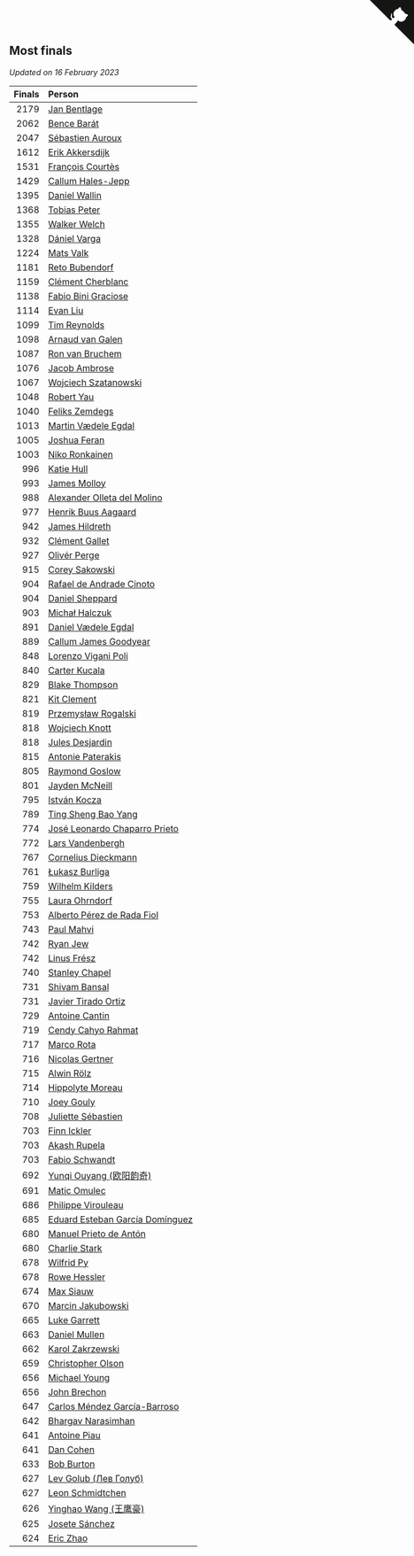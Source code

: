 ## Most finals

*Updated on 16 February 2023*

| Finals | Person |
| ---: | :--- |
| 2179 | [Jan Bentlage](https://www.worldcubeassociation.org/persons/2010BENT01) |
| 2062 | [Bence Barát](https://www.worldcubeassociation.org/persons/2008BARA01) |
| 2047 | [Sébastien Auroux](https://www.worldcubeassociation.org/persons/2008AURO01) |
| 1612 | [Erik Akkersdijk](https://www.worldcubeassociation.org/persons/2005AKKE01) |
| 1531 | [François Courtès](https://www.worldcubeassociation.org/persons/2008COUR01) |
| 1429 | [Callum Hales-Jepp](https://www.worldcubeassociation.org/persons/2012HALE01) |
| 1395 | [Daniel Wallin](https://www.worldcubeassociation.org/persons/2013WALL03) |
| 1368 | [Tobias Peter](https://www.worldcubeassociation.org/persons/2014PETE03) |
| 1355 | [Walker Welch](https://www.worldcubeassociation.org/persons/2011WELC01) |
| 1328 | [Dániel Varga](https://www.worldcubeassociation.org/persons/2008VARG01) |
| 1224 | [Mats Valk](https://www.worldcubeassociation.org/persons/2007VALK01) |
| 1181 | [Reto Bubendorf](https://www.worldcubeassociation.org/persons/2012BUBE01) |
| 1159 | [Clément Cherblanc](https://www.worldcubeassociation.org/persons/2014CHER05) |
| 1138 | [Fabio Bini Graciose](https://www.worldcubeassociation.org/persons/2010GRAC02) |
| 1114 | [Evan Liu](https://www.worldcubeassociation.org/persons/2009LIUE01) |
| 1099 | [Tim Reynolds](https://www.worldcubeassociation.org/persons/2005REYN01) |
| 1098 | [Arnaud van Galen](https://www.worldcubeassociation.org/persons/2006GALE01) |
| 1087 | [Ron van Bruchem](https://www.worldcubeassociation.org/persons/2003BRUC01) |
| 1076 | [Jacob Ambrose](https://www.worldcubeassociation.org/persons/2010AMBR01) |
| 1067 | [Wojciech Szatanowski](https://www.worldcubeassociation.org/persons/2011SZAT01) |
| 1048 | [Robert Yau](https://www.worldcubeassociation.org/persons/2009YAUR01) |
| 1040 | [Feliks Zemdegs](https://www.worldcubeassociation.org/persons/2009ZEMD01) |
| 1013 | [Martin Vædele Egdal](https://www.worldcubeassociation.org/persons/2013EGDA02) |
| 1005 | [Joshua Feran](https://www.worldcubeassociation.org/persons/2011FERA01) |
| 1003 | [Niko Ronkainen](https://www.worldcubeassociation.org/persons/2010RONK01) |
| 996 | [Katie Hull](https://www.worldcubeassociation.org/persons/2010HULL01) |
| 993 | [James Molloy](https://www.worldcubeassociation.org/persons/2011MOLL01) |
| 988 | [Alexander Olleta del Molino](https://www.worldcubeassociation.org/persons/2008OLLE01) |
| 977 | [Henrik Buus Aagaard](https://www.worldcubeassociation.org/persons/2006BUUS01) |
| 942 | [James Hildreth](https://www.worldcubeassociation.org/persons/2009HILD01) |
| 932 | [Clément Gallet](https://www.worldcubeassociation.org/persons/2004GALL02) |
| 927 | [Olivér Perge](https://www.worldcubeassociation.org/persons/2007PERG01) |
| 915 | [Corey Sakowski](https://www.worldcubeassociation.org/persons/2011SAKO01) |
| 904 | [Rafael de Andrade Cinoto](https://www.worldcubeassociation.org/persons/2007CINO01) |
| 904 | [Daniel Sheppard](https://www.worldcubeassociation.org/persons/2009SHEP01) |
| 903 | [Michał Halczuk](https://www.worldcubeassociation.org/persons/2006HALC01) |
| 891 | [Daniel Vædele Egdal](https://www.worldcubeassociation.org/persons/2013EGDA01) |
| 889 | [Callum James Goodyear](https://www.worldcubeassociation.org/persons/2012GOOD02) |
| 848 | [Lorenzo Vigani Poli](https://www.worldcubeassociation.org/persons/2007POLI01) |
| 840 | [Carter Kucala](https://www.worldcubeassociation.org/persons/2015KUCA01) |
| 829 | [Blake Thompson](https://www.worldcubeassociation.org/persons/2010THOM03) |
| 821 | [Kit Clement](https://www.worldcubeassociation.org/persons/2008CLEM01) |
| 819 | [Przemysław Rogalski](https://www.worldcubeassociation.org/persons/2013ROGA02) |
| 818 | [Wojciech Knott](https://www.worldcubeassociation.org/persons/2011KNOT01) |
| 818 | [Jules Desjardin](https://www.worldcubeassociation.org/persons/2010DESJ01) |
| 815 | [Antonie Paterakis](https://www.worldcubeassociation.org/persons/2012PATE01) |
| 805 | [Raymond Goslow](https://www.worldcubeassociation.org/persons/2014GOSL01) |
| 801 | [Jayden McNeill](https://www.worldcubeassociation.org/persons/2012MCNE01) |
| 795 | [István Kocza](https://www.worldcubeassociation.org/persons/2005KOCZ01) |
| 789 | [Ting Sheng Bao Yang](https://www.worldcubeassociation.org/persons/2008BAOY01) |
| 774 | [José Leonardo Chaparro Prieto](https://www.worldcubeassociation.org/persons/2011CHAP01) |
| 772 | [Lars Vandenbergh](https://www.worldcubeassociation.org/persons/2003VAND01) |
| 767 | [Cornelius Dieckmann](https://www.worldcubeassociation.org/persons/2009DIEC01) |
| 761 | [Łukasz Burliga](https://www.worldcubeassociation.org/persons/2013BURL01) |
| 759 | [Wilhelm Kilders](https://www.worldcubeassociation.org/persons/2010KILD02) |
| 755 | [Laura Ohrndorf](https://www.worldcubeassociation.org/persons/2009OHRN01) |
| 753 | [Alberto Pérez de Rada Fiol](https://www.worldcubeassociation.org/persons/2011FIOL01) |
| 743 | [Paul Mahvi](https://www.worldcubeassociation.org/persons/2012MAHV01) |
| 742 | [Ryan Jew](https://www.worldcubeassociation.org/persons/2008JEWR01) |
| 742 | [Linus Frész](https://www.worldcubeassociation.org/persons/2011FRES01) |
| 740 | [Stanley Chapel](https://www.worldcubeassociation.org/persons/2016CHAP04) |
| 731 | [Shivam Bansal](https://www.worldcubeassociation.org/persons/2011BANS02) |
| 731 | [Javier Tirado Ortiz](https://www.worldcubeassociation.org/persons/2009TIRA01) |
| 729 | [Antoine Cantin](https://www.worldcubeassociation.org/persons/2010CANT02) |
| 719 | [Cendy Cahyo Rahmat](https://www.worldcubeassociation.org/persons/2010RAHM02) |
| 717 | [Marco Rota](https://www.worldcubeassociation.org/persons/2009ROTA01) |
| 716 | [Nicolas Gertner](https://www.worldcubeassociation.org/persons/2013GERT01) |
| 715 | [Alwin Rölz](https://www.worldcubeassociation.org/persons/2016ROLZ01) |
| 714 | [Hippolyte Moreau](https://www.worldcubeassociation.org/persons/2008MORE02) |
| 710 | [Joey Gouly](https://www.worldcubeassociation.org/persons/2007GOUL01) |
| 708 | [Juliette Sébastien](https://www.worldcubeassociation.org/persons/2014SEBA01) |
| 703 | [Finn Ickler](https://www.worldcubeassociation.org/persons/2012ICKL01) |
| 703 | [Akash Rupela](https://www.worldcubeassociation.org/persons/2012RUPE01) |
| 703 | [Fabio Schwandt](https://www.worldcubeassociation.org/persons/2014SCHW02) |
| 692 | [Yunqi Ouyang (欧阳韵奇)](https://www.worldcubeassociation.org/persons/2007YUNQ01) |
| 691 | [Matic Omulec](https://www.worldcubeassociation.org/persons/2010OMUL02) |
| 686 | [Philippe Virouleau](https://www.worldcubeassociation.org/persons/2008VIRO01) |
| 685 | [Eduard Esteban García Domínguez](https://www.worldcubeassociation.org/persons/2011EDUA01) |
| 680 | [Manuel Prieto de Antón](https://www.worldcubeassociation.org/persons/2015ANTO04) |
| 680 | [Charlie Stark](https://www.worldcubeassociation.org/persons/2014STAR05) |
| 678 | [Wilfrid Py](https://www.worldcubeassociation.org/persons/2016PYWI01) |
| 678 | [Rowe Hessler](https://www.worldcubeassociation.org/persons/2007HESS01) |
| 674 | [Max Siauw](https://www.worldcubeassociation.org/persons/2017SIAU02) |
| 670 | [Marcin Jakubowski](https://www.worldcubeassociation.org/persons/2007JAKU01) |
| 665 | [Luke Garrett](https://www.worldcubeassociation.org/persons/2017GARR05) |
| 663 | [Daniel Mullen](https://www.worldcubeassociation.org/persons/2016MULL04) |
| 662 | [Karol Zakrzewski](https://www.worldcubeassociation.org/persons/2014ZAKR01) |
| 659 | [Christopher Olson](https://www.worldcubeassociation.org/persons/2009OLSO01) |
| 656 | [Michael Young](https://www.worldcubeassociation.org/persons/2008YOUN02) |
| 656 | [John Brechon](https://www.worldcubeassociation.org/persons/2010BREC01) |
| 647 | [Carlos Méndez García-Barroso](https://www.worldcubeassociation.org/persons/2010GARC02) |
| 642 | [Bhargav Narasimhan](https://www.worldcubeassociation.org/persons/2011NARA02) |
| 641 | [Antoine Piau](https://www.worldcubeassociation.org/persons/2008PIAU01) |
| 641 | [Dan Cohen](https://www.worldcubeassociation.org/persons/2007COHE01) |
| 633 | [Bob Burton](https://www.worldcubeassociation.org/persons/2003BURT01) |
| 627 | [Lev Golub (Лев Голуб)](https://www.worldcubeassociation.org/persons/2014HOLU01) |
| 627 | [Leon Schmidtchen](https://www.worldcubeassociation.org/persons/2010SCHM01) |
| 626 | [Yinghao Wang (王鹰豪)](https://www.worldcubeassociation.org/persons/2010WANG07) |
| 625 | [Josete Sánchez](https://www.worldcubeassociation.org/persons/2015SANC18) |
| 624 | [Eric Zhao](https://www.worldcubeassociation.org/persons/2010ZHAO19) |


<a href="https://github.com/JustinTimeCuber/wca_statistics" class="github-corner" aria-label="View source on Github"><svg width="80" height="80" viewBox="0 0 250 250" style="fill:#151513; color:#fff; position: absolute; top: 0; border: 0; right: 0;" aria-hidden="true"><path d="M0,0 L115,115 L130,115 L142,142 L250,250 L250,0 Z"></path><path d="M128.3,109.0 C113.8,99.7 119.0,89.6 119.0,89.6 C122.0,82.7 120.5,78.6 120.5,78.6 C119.2,72.0 123.4,76.3 123.4,76.3 C127.3,80.9 125.5,87.3 125.5,87.3 C122.9,97.6 130.6,101.9 134.4,103.2" fill="currentColor" style="transform-origin: 130px 106px;" class="octo-arm"></path><path d="M115.0,115.0 C114.9,115.1 118.7,116.5 119.8,115.4 L133.7,101.6 C136.9,99.2 139.9,98.4 142.2,98.6 C133.8,88.0 127.5,74.4 143.8,58.0 C148.5,53.4 154.0,51.2 159.7,51.0 C160.3,49.4 163.2,43.6 171.4,40.1 C171.4,40.1 176.1,42.5 178.8,56.2 C183.1,58.6 187.2,61.8 190.9,65.4 C194.5,69.0 197.7,73.2 200.1,77.6 C213.8,80.2 216.3,84.9 216.3,84.9 C212.7,93.1 206.9,96.0 205.4,96.6 C205.1,102.4 203.0,107.8 198.3,112.5 C181.9,128.9 168.3,122.5 157.7,114.1 C157.9,116.9 156.7,120.9 152.7,124.9 L141.0,136.5 C139.8,137.7 141.6,141.9 141.8,141.8 Z" fill="currentColor" class="octo-body"></path></svg></a><style>.github-corner:hover .octo-arm{animation:octocat-wave 560ms ease-in-out}@keyframes octocat-wave{0%,100%{transform:rotate(0)}20%,60%{transform:rotate(-25deg)}40%,80%{transform:rotate(10deg)}}@media (max-width:500px){.github-corner:hover .octo-arm{animation:none}.github-corner .octo-arm{animation:octocat-wave 560ms ease-in-out}}</style>
